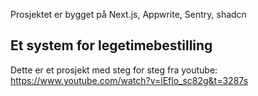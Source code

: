 Prosjektet er bygget på Next.js, Appwrite, Sentry, shadcn

## Et system for legetimebestilling

Dette er et prosjekt med steg for steg fra youtube: https://www.youtube.com/watch?v=lEflo_sc82g&t=3287s
